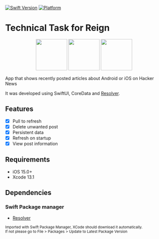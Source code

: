 
[![Swift Version][swift-image]][swift-url]
[![Platform](https://img.shields.io/cocoapods/p/LFAlertController.svg?style=flat)](http://cocoapods.org/pods/LFAlertController)

# Technical Task for Reign
<p align="center">
<img src="https://developer.apple.com/assets/elements/icons/swiftui/swiftui-96x96_2x.png" height="100" width="100">
<img src="https://miro.medium.com/max/300/1*nm4j_6GfwWpqhuSPlbO-sg.png" height="100" width="100">
<img src="https://user-images.githubusercontent.com/709283/32858974-cce8282a-ca12-11e7-944b-c8046156290b.png" height="100" width="100">
</p>
<p align="center">
  
  <p>
    App that shows recently posted articles about Android or iOS on Hacker News
  </p>
  
  <p>
    It was developed using SwiftUI, CoreData and <a href="https://github.com/hmlongco/Resolver#resolver-"> Resolver</a>.
  </p>
</p>

## Features

- [x] Pull to refresh
- [x] Delete unwanted post
- [x] Persistent data
- [x] Refresh on startup
- [x] View post information

## Requirements

- iOS 15.0+
- Xcode 13.1

## Dependencies
### Swift Package manager


- <a href="https://github.com/hmlongco/Resolver#resolver-"> Resolver </a></br>
<small>
    Imported with Swift Package Manager, XCode should download it automatically. </br>
    If not please go to File > Packages > Update to Latest Package Version
</small>

[swift-image]:https://img.shields.io/badge/swift-5.5.1-orange.svg
[swift-url]: https://swift.org/
